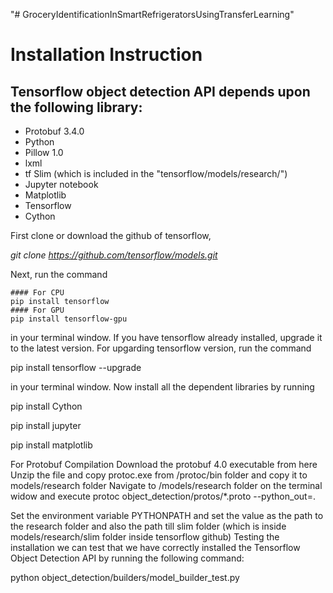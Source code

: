 "# GroceryIdentificationInSmartRefrigeratorsUsingTransferLearning" 

# Installation Instruction

## Tensorflow object detection API depends upon the following library:

-  Protobuf 3.4.0
-  Python
-  Pillow 1.0
-  lxml
-  tf Slim (which is included in the "tensorflow/models/research/")
-  Jupyter notebook
-  Matplotlib
-  Tensorflow
-  Cython

First clone or download the github of tensorflow,

*git clone https://github.com/tensorflow/models.git*

Next, run the command

```
#### For CPU
pip install tensorflow
#### For GPU
pip install tensorflow-gpu

```
in your terminal window. If you have tensorflow already installed, upgrade it to the latest version. For upgarding tensorflow version, run the command

pip install tensorflow --upgrade

in your terminal window. Now install all the dependent libraries by running

pip install Cython

pip install jupyter

pip install matplotlib

For Protobuf Compilation 
Download the protobuf 4.0 executable from here
Unzip the file and copy protoc.exe from /protoc/bin folder and copy it to models/research folder
Navigate to /models/research folder on the terminal widow and execute
protoc object_detection/protos/*.proto --python_out=.

Set the environment variable PYTHONPATH and set the value as the path to the research folder and also the path till slim folder (which is inside models/research/slim folder inside tensorflow github)
Testing the installation 
we can test that we have correctly installed the Tensorflow Object Detection API by running the following command:

python object_detection/builders/model_builder_test.py
